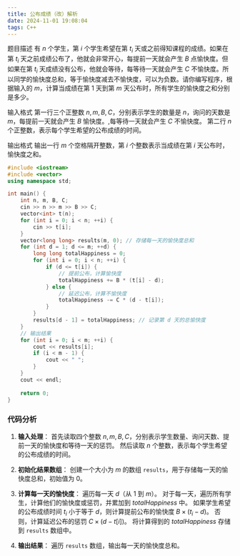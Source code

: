 ```yaml
---
title: 公布成绩（改）解析
date: 2024-11-01 19:08:04
tags: C++
---
```

题目描述
有 $n$ 个学生，第 $i$ 个学生希望在第 $t_i$ 天或之前得知课程的成绩。如果在第 $t_i$ 天之前成绩公布了，他就会非常开心，每提前一天就会产生 $B$ 点愉快度。但如果在第 $t_i$ 天成绩没有公布，他就会等待，每等待一天就会产生 $C$ 不愉快度。所以同学的愉快度总和，等于愉快度减去不愉快度，可以为负数。请你编写程序，根据输入的 $m$，计算当成绩在第 $1$ 天到第 $m$ 天公布时，所有学生的愉快度之和分别是多少。

输入格式
第一行三个正整数 $n,m,B,C$，分别表示学生的数量是 $n$，询问的天数是 $m$，每提前一天就会产生 $B$ 愉快度。,每等待一天就会产生 $C$ 不愉快度。 第二行 $n$ 个正整数，表示每个学生希望的公布成绩的时间。

输出格式
输出一行 $m$ 个空格隔开整数，第 $i$ 个整数表示当成绩在第 $i$ 天公布时，愉快度之和。

```cpp
#include <iostream>
#include <vector>
using namespace std;

int main() {
    int n, m, B, C;
    cin >> n >> m >> B >> C;
    vector<int> t(n);
    for (int i = 0; i < n; ++i) {
        cin >> t[i];
    }
    vector<long long> results(m, 0); // 存储每一天的愉快度总和
    for (int d = 1; d <= m; ++d) {
        long long totalHappiness = 0;
        for (int i = 0; i < n; ++i) {
            if (d <= t[i]) {
                // 提前公布，计算愉快度
                totalHappiness += B * (t[i] - d);
            } else {
                // 延迟公布，计算不愉快度
                totalHappiness -= C * (d - t[i]);
            }
        }
        results[d - 1] = totalHappiness; // 记录第 d 天的总愉快度
    }
    // 输出结果
    for (int i = 0; i < m; ++i) {
        cout << results[i];
        if (i < m - 1) {
            cout << " ";
        }
    }
    cout << endl;
    
    return 0;
}
```

### 代码分析

1. **输入处理**：
   首先读取四个整数 $n,m,B,C$，分别表示学生数量、询问天数、提前一天的愉快度和等待一天的惩罚。
   然后读取 $n$ 个整数，表示每个学生希望的公布成绩的时间。

2. **初始化结果数组**：
   创建一个大小为 $m$ 的数组 `results`，用于存储每一天的愉快度总和，初始值为 0。

3. **计算每一天的愉快度**：
   遍历每一天 $d$（从 1 到 $m$）。
   对于每一天，遍历所有学生，计算他们的愉快度或惩罚，并累加到 $totalHappiness$ 中。
   如果学生希望的公布成绩时间 $t_i$ 小于等于 $d$，则计算提前公布的愉快度 $B \times (t_i - d)$。
   否则，计算延迟公布的惩罚 $C \times (d - t[i])$。
   将计算得到的 $totalHappiness$ 存储到 `results` 数组中。
4. **输出结果**：
    遍历 `results` 数组，输出每一天的愉快度总和。
